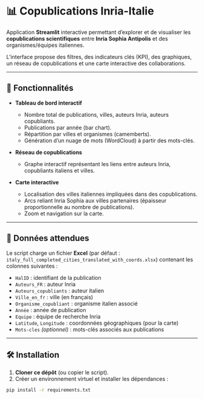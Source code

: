 # 📊 Copublications Inria-Italie

Application **Streamlit** interactive permettant d’explorer et de visualiser les **copublications scientifiques** entre **Inria Sophia Antipolis** et des organismes/équipes italiennes.  

L’interface propose des filtres, des indicateurs clés (KPI), des graphiques, un réseau de copublications et une carte interactive des collaborations.

---

## 🚀 Fonctionnalités

- **Tableau de bord interactif**
  - Nombre total de publications, villes, auteurs Inria, auteurs copubliants.
  - Publications par année (bar chart).
  - Répartition par villes et organismes (camemberts).
  - Génération d’un nuage de mots (WordCloud) à partir des mots-clés.

- **Réseau de copublications**
  - Graphe interactif représentant les liens entre auteurs Inria, copubliants italiens et villes.

- **Carte interactive**
  - Localisation des villes italiennes impliquées dans des copublications.
  - Arcs reliant Inria Sophia aux villes partenaires (épaisseur proportionnelle au nombre de publications).
  - Zoom et navigation sur la carte.

---

## 📂 Données attendues

Le script charge un fichier **Excel** (par défaut : `italy_full_completed_cities_translated_with_coords.xlsx`) contenant les colonnes suivantes :  

- `HalID` : identifiant de la publication  
- `Auteurs_FR` : auteur Inria  
- `Auteurs_copubliants` : auteur italien  
- `Ville_en_fr` : ville (en français)  
- `Organisme_copubliant` : organisme italien associé  
- `Année` : année de publication  
- `Equipe` : équipe de recherche Inria  
- `Latitude`, `Longitude` : coordonnées géographiques (pour la carte)  
- `Mots-cles` *(optionnel)* : mots-clés associés aux publications  

---

## 🛠️ Installation

1. **Cloner ce dépôt** (ou copier le script).  
2. Créer un environnement virtuel et installer les dépendances :  

```bash
pip install -r requirements.txt

